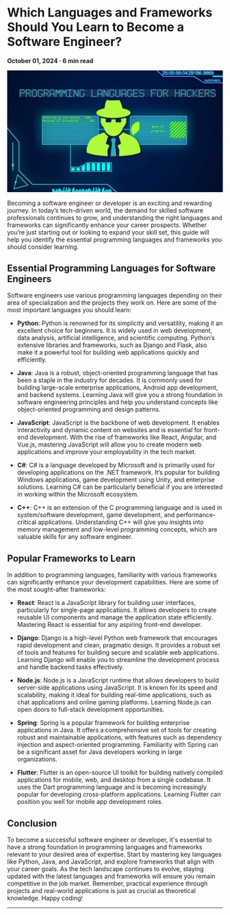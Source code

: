 # Which Languages and Frameworks Should You Learn to Become a Software Engineer?

**October 01, 2024 · 6 min read**

![Which Programming Languages Should You Learn to Become A Hacker?](../_nuxt/img/6607777.jpg)

Becoming a software engineer or developer is an exciting and rewarding journey. In today’s tech-driven world, the demand for skilled software professionals continues to grow, and understanding the right languages and frameworks can significantly enhance your career prospects. Whether you’re just starting out or looking to expand your skill set, this guide will help you identify the essential programming languages and frameworks you should consider learning.

## Essential Programming Languages for Software Engineers

Software engineers use various programming languages depending on their area of specialization and the projects they work on. Here are some of the most important languages you should learn:

- **Python**: Python is renowned for its simplicity and versatility, making it an excellent choice for beginners. It is widely used in web development, data analysis, artificial intelligence, and scientific computing. Python’s extensive libraries and frameworks, such as Django and Flask, also make it a powerful tool for building web applications quickly and efficiently.

- **Java**: Java is a robust, object-oriented programming language that has been a staple in the industry for decades. It is commonly used for building large-scale enterprise applications, Android app development, and backend systems. Learning Java will give you a strong foundation in software engineering principles and help you understand concepts like object-oriented programming and design patterns.

- **JavaScript**: JavaScript is the backbone of web development. It enables interactivity and dynamic content on websites and is essential for front-end development. With the rise of frameworks like React, Angular, and Vue.js, mastering JavaScript will allow you to create modern web applications and improve your employability in the tech market.

- **C#**: C# is a language developed by Microsoft and is primarily used for developing applications on the .NET framework. It’s popular for building Windows applications, game development using Unity, and enterprise solutions. Learning C# can be particularly beneficial if you are interested in working within the Microsoft ecosystem.

- **C++**: C++ is an extension of the C programming language and is used in system/software development, game development, and performance-critical applications. Understanding C++ will give you insights into memory management and low-level programming concepts, which are valuable skills for any software engineer.

## Popular Frameworks to Learn

In addition to programming languages, familiarity with various frameworks can significantly enhance your development capabilities. Here are some of the most sought-after frameworks:

- **React**: React is a JavaScript library for building user interfaces, particularly for single-page applications. It allows developers to create reusable UI components and manage the application state efficiently. Mastering React is essential for any aspiring front-end developer.

- **Django**: Django is a high-level Python web framework that encourages rapid development and clean, pragmatic design. It provides a robust set of tools and features for building secure and scalable web applications. Learning Django will enable you to streamline the development process and handle backend tasks effectively.

- **Node.js**: Node.js is a JavaScript runtime that allows developers to build server-side applications using JavaScript. It is known for its speed and scalability, making it ideal for building real-time applications, such as chat applications and online gaming platforms. Learning Node.js can open doors to full-stack development opportunities.

- **Spring**: Spring is a popular framework for building enterprise applications in Java. It offers a comprehensive set of tools for creating robust and maintainable applications, with features such as dependency injection and aspect-oriented programming. Familiarity with Spring can be a significant asset for Java developers working in large organizations.

- **Flutter**: Flutter is an open-source UI toolkit for building natively compiled applications for mobile, web, and desktop from a single codebase. It uses the Dart programming language and is becoming increasingly popular for developing cross-platform applications. Learning Flutter can position you well for mobile app development roles.

## Conclusion

To become a successful software engineer or developer, it's essential to have a strong foundation in programming languages and frameworks relevant to your desired area of expertise. Start by mastering key languages like Python, Java, and JavaScript, and explore frameworks that align with your career goals. As the tech landscape continues to evolve, staying updated with the latest languages and frameworks will ensure you remain competitive in the job market. Remember, practical experience through projects and real-world applications is just as crucial as theoretical knowledge. Happy coding!

---
